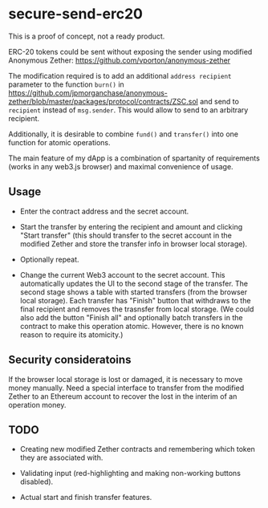 # secure-send-erc20

This is a proof of concept, not a ready product.

ERC-20 tokens could be sent without exposing the sender using modified
Anonymous Zether: https://github.com/vporton/anonymous-zether

The modification required is to add an additional `address recipient`
parameter to the function `burn()` in
https://github.com/jpmorganchase/anonymous-zether/blob/master/packages/protocol/contracts/ZSC.sol
and send to `recipient` instead of `msg.sender`.
This would allow to send to an arbitrary recipient.

Additionally, it is desirable to combine `fund()` and `transfer()` into one
function for atomic operations.

The main feature of my dApp is a combination of spartanity of requirements (works in any web3.js
browser) and maximal convenience of usage.

## Usage

* Enter the contract address and the secret account.

* Start the transfer by entering the recipient and amount and clicking
  "Start transfer" (this should transfer to the secret account in the modified Zether
  and store the transfer info in browser local storage).

* Optionally repeat.

* Change the current Web3 account to the secret account. This automatically updates
  the UI to the second stage of the transfer.
  The second stage shows a table with started transfers (from the browser local storage).
  Each transfer has "Finish" button that withdraws to the final recipient and removes
  the trasnsfer from local storage.
  (We could also add the button "Finish all" and optionally batch transfers in the contract
  to make this operation atomic. However, there is no known reason to require its
  atomicity.)

## Security consideratoins

If the browser local storage is lost or damaged, it is necessary to move money manually.
Need a special interface to transfer from the modified Zether to an Ethereum account to
recover the lost in the interim of an operation money.

## TODO

* Creating new modified Zether contracts and remembering which token they are associated
  with.

* Validating input (red-highlighting and making non-working buttons disabled).

* Actual start and finish transfer features.
